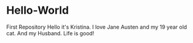 # Hello-World
First Repository
Hello it's Kristina. I love Jane Austen and my 19 year old cat. And my Husband. Life is good!

